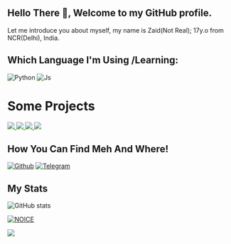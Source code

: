 ## Hello There :wave:, Welcome to my GitHub profile.

Let me introduce you about myself, my name is Zaid(Not Real); 17y.o from NCR(Delhi), India.



## Which Language I'm Using /Learning:

![Python](https://img.shields.io/badge/Python-3776AB?style=for-the-badge&logo=python&logoColor=white)
![Js](https://img.shields.io/badge/JavaScript-323330?style=for-the-badge&logo=javascript&logoColor=F7DF1E)

# Some Projects


<a href="https://github.com/kannadigaXD/SpamBot">
  <img src="https://github-readme-stats.vercel.app/api/pin/?username=kannadigaXD&repo=SpamBot&cache_seconds=86400&theme=gotham">
</a>

<a href="https://github.com/kannadigaXd/banall">
  <img src="https://github-readme-stats.vercel.app/api/pin/?username=kannadigaXD&repo=banall&cache_seconds=86400&theme=gotham">
</a>


<a href="https://github.com/kannadigaXD/Telegram">
  <img src="https://github-readme-stats.vercel.app/api/pin/?username=kannadigaXD&repo=kannadigabot&cache_seconds=86400&theme=gotham">
</a>

<a href="https://github.com/kannadigaXD/AV-BOT">
  <img src="https://github-readme-stats.vercel.app/api/pin/?username=Itz-Zaid&repo=Banall&cache_seconds=86400&theme=gotham">
</a>



## How You Can Find Meh And Where!

[![Github](https://img.shields.io/badge/-Github-181717?style=for-the-badge&logo=Github&logoColor=white)](https://github.com/kannadigaXD)
[![Telegram](https://img.shields.io/badge/Telegram-2CA5E0?style=for-the-badge&logo=telegram&logoColor=white)](https://telegram.me/ABOUTAGORA)

## My Stats
![ GitHub stats](https://github-readme-stats.vercel.app/api?username=kannadigaXD&show_icons=true&theme=radical)

[![NOICE](https://github-readme-stats.vercel.app/api/top-langs/?username=kannadigaXD&layout=compact&theme=midnight-purple&hide=Css)](https://github.com/ITZ-ZAID)

![](https://visitor-badge.laobi.icu/badge?page_id=kannadigaXD)
